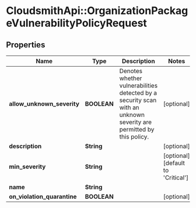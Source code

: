 # CloudsmithApi::OrganizationPackageVulnerabilityPolicyRequest

## Properties
Name | Type | Description | Notes
------------ | ------------- | ------------- | -------------
**allow_unknown_severity** | **BOOLEAN** | Denotes whether vulnerabilities detected by a security scan with an unknown severity are permitted by this policy. | [optional] 
**description** | **String** |  | [optional] 
**min_severity** | **String** |  | [optional] [default to &#39;Critical&#39;]
**name** | **String** |  | 
**on_violation_quarantine** | **BOOLEAN** |  | [optional] 


